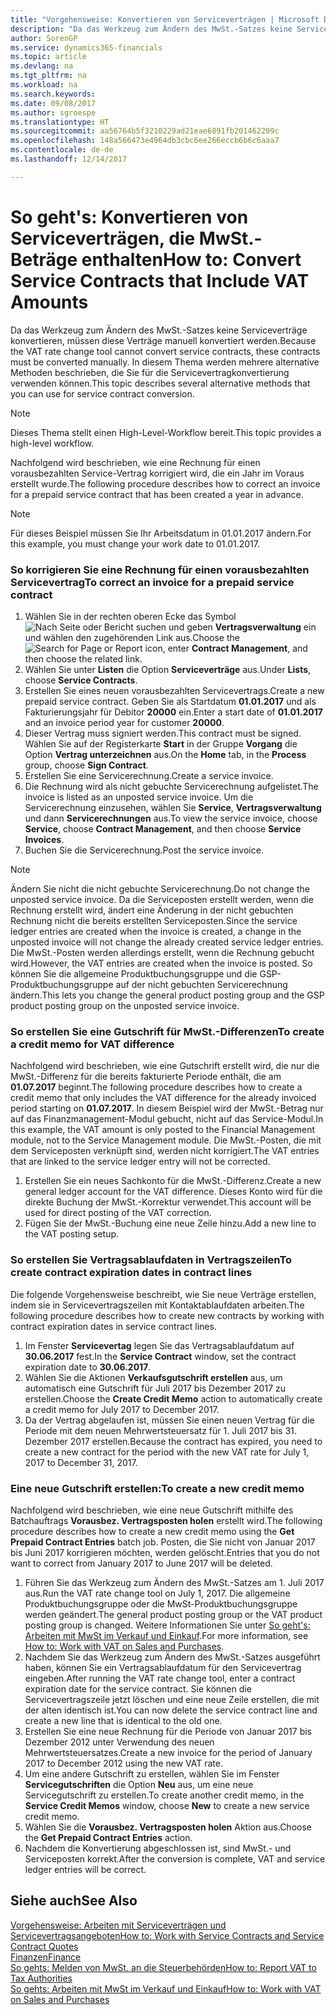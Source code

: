 ```yaml
---
title: "Vorgehensweise: Konvertieren von Serviceverträgen | Microsoft Docs"
description: "Da das Werkzeug zum Ändern des MwSt.-Satzes keine Serviceverträge konvertieren, müssen diese Verträge manuell konvertiert werden. In diesem Thema werden mehrere alternative Methoden beschrieben, die Sie für die Servicevertragkonvertierung verwenden können."
author: SorenGP
ms.service: dynamics365-financials
ms.topic: article
ms.devlang: na
ms.tgt_pltfrm: na
ms.workload: na
ms.search.keywords: 
ms.date: 09/08/2017
ms.author: sgroespe
ms.translationtype: HT
ms.sourcegitcommit: aa56764b5f3210229ad21eae6891fb201462209c
ms.openlocfilehash: 148a566473e4964db3cbc6ee266eccb6b6c6aaa7
ms.contentlocale: de-de
ms.lasthandoff: 12/14/2017

---
```

# <a name="how-to-convert-service-contracts-that-include-vat-amounts"></a><span data-ttu-id="77b37-104">So geht's: Konvertieren von Serviceverträgen, die MwSt.-Beträge enthalten</span><span class="sxs-lookup"><span data-stu-id="77b37-104">How to: Convert Service Contracts that Include VAT Amounts</span></span>
<span data-ttu-id="77b37-105">Da das Werkzeug zum Ändern des MwSt.-Satzes keine Serviceverträge konvertieren, müssen diese Verträge manuell konvertiert werden.</span><span class="sxs-lookup"><span data-stu-id="77b37-105">Because the VAT rate change tool cannot convert service contracts, these contracts must be converted manually.</span></span> <span data-ttu-id="77b37-106">In diesem Thema werden mehrere alternative Methoden beschrieben, die Sie für die Servicevertragkonvertierung verwenden können.</span><span class="sxs-lookup"><span data-stu-id="77b37-106">This topic describes several alternative methods that you can use for service contract conversion.</span></span>  

> [!NOTE]  
>  <span data-ttu-id="77b37-107">Dieses Thema stellt einen High-Level-Workflow bereit.</span><span class="sxs-lookup"><span data-stu-id="77b37-107">This topic provides a high-level workflow.</span></span>  

 <span data-ttu-id="77b37-108">Nachfolgend wird beschrieben, wie eine Rechnung für einen vorausbezahlten Service-Vertrag korrigiert wird, die ein Jahr im Voraus erstellt wurde.</span><span class="sxs-lookup"><span data-stu-id="77b37-108">The following procedure describes how to correct an invoice for a prepaid service contract that has been created a year in advance.</span></span>  

> [!NOTE]  
>  <span data-ttu-id="77b37-109">Für dieses Beispiel müssen Sie Ihr Arbeitsdatum in 01.01.2017 ändern.</span><span class="sxs-lookup"><span data-stu-id="77b37-109">For this example, you must change your work date to 01.01.2017.</span></span>  

### <a name="to-correct-an-invoice-for-a-prepaid-service-contract"></a><span data-ttu-id="77b37-110">So korrigieren Sie eine Rechnung für einen vorausbezahlten Servicevertrag</span><span class="sxs-lookup"><span data-stu-id="77b37-110">To correct an invoice for a prepaid service contract</span></span>  
1. <span data-ttu-id="77b37-111">Wählen Sie in der rechten oberen Ecke das Symbol ![Nach Seite oder Bericht suchen](media/ui-search/search_small.png "Nach Seite oder Bericht suchen") und geben **Vertragsverwaltung** ein und wählen den zugehörenden Link aus.</span><span class="sxs-lookup"><span data-stu-id="77b37-111">Choose the ![Search for Page or Report](media/ui-search/search_small.png "Search for Page or Report icon") icon, enter **Contract Management**, and then choose the related link.</span></span>  
2. <span data-ttu-id="77b37-112">Wählen Sie unter **Listen** die Option **Serviceverträge** aus.</span><span class="sxs-lookup"><span data-stu-id="77b37-112">Under **Lists**, choose **Service Contracts**.</span></span>  
3. <span data-ttu-id="77b37-113">Erstellen Sie eines neuen vorausbezahlten Servicevertrags.</span><span class="sxs-lookup"><span data-stu-id="77b37-113">Create a new prepaid service contract.</span></span> <span data-ttu-id="77b37-114">Geben Sie als Startdatum **01.01.2017** und als Fakturierungsjahr für Debitor **20000** ein.</span><span class="sxs-lookup"><span data-stu-id="77b37-114">Enter a start date of **01.01.2017** and an invoice period year for customer **20000**.</span></span>  
4. <span data-ttu-id="77b37-115">Dieser Vertrag muss signiert werden.</span><span class="sxs-lookup"><span data-stu-id="77b37-115">This contract must be signed.</span></span> <span data-ttu-id="77b37-116">Wählen Sie auf der Registerkarte **Start** in der Gruppe **Vorgang** die Option **Vertrag unterzeichnen** aus.</span><span class="sxs-lookup"><span data-stu-id="77b37-116">On the **Home** tab, in the **Process** group, choose **Sign Contract**.</span></span>  
5. <span data-ttu-id="77b37-117">Erstellen Sie eine Servicerechnung.</span><span class="sxs-lookup"><span data-stu-id="77b37-117">Create a service invoice.</span></span>
6. <span data-ttu-id="77b37-118">Die Rechnung wird als nicht gebuchte Servicerechnung aufgelistet.</span><span class="sxs-lookup"><span data-stu-id="77b37-118">The invoice is listed as an unposted service invoice.</span></span> <span data-ttu-id="77b37-119">Um die Servicerechnung einzusehen, wählen Sie **Service**, **Vertragsverwaltung** und dann **Servicerechnungen** aus.</span><span class="sxs-lookup"><span data-stu-id="77b37-119">To view the service invoice, choose **Service**, choose **Contract Management**, and then choose **Service Invoices**.</span></span>  
7. <span data-ttu-id="77b37-120">Buchen Sie die Servicerechnung.</span><span class="sxs-lookup"><span data-stu-id="77b37-120">Post the service invoice.</span></span>  

> [!NOTE]  
>  <span data-ttu-id="77b37-121">Ändern Sie nicht die nicht gebuchte Servicerechnung.</span><span class="sxs-lookup"><span data-stu-id="77b37-121">Do not change the unposted service invoice.</span></span> <span data-ttu-id="77b37-122">Da die Serviceposten erstellt werden, wenn die Rechnung erstellt wird, ändert eine Änderung in der nicht gebuchten Rechnung nicht die bereits erstellten Serviceposten.</span><span class="sxs-lookup"><span data-stu-id="77b37-122">Since the service ledger entries are created when the invoice is created, a change in the unposted invoice will not change the already created service ledger entries.</span></span> <span data-ttu-id="77b37-123">Die MwSt.-Posten werden allerdings erstellt, wenn die Rechnung gebucht wird.</span><span class="sxs-lookup"><span data-stu-id="77b37-123">However, the VAT entries are created when the invoice is posted.</span></span> <span data-ttu-id="77b37-124">So können Sie die allgemeine Produktbuchungsgruppe und die GSP-Produktbuchungsgruppe auf der nicht gebuchten Servicerechnung ändern.</span><span class="sxs-lookup"><span data-stu-id="77b37-124">This lets you change the general product posting group and the GSP product posting group on the unposted service invoice.</span></span>  

### <a name="to-create-a-credit-memo-for-vat-difference"></a><span data-ttu-id="77b37-125">So erstellen Sie eine Gutschrift für MwSt.-Differenzen</span><span class="sxs-lookup"><span data-stu-id="77b37-125">To create a credit memo for VAT difference</span></span>  
<span data-ttu-id="77b37-126">Nachfolgend wird beschrieben, wie eine Gutschrift erstellt wird, die nur die MwSt.-Differenz für die bereits fakturierte Periode enthält, die am **01.07.2017** beginnt.</span><span class="sxs-lookup"><span data-stu-id="77b37-126">The following procedure describes how to create a credit memo that only includes the VAT difference for the already invoiced period starting on **01.07.2017**.</span></span> <span data-ttu-id="77b37-127">In diesem Beispiel wird der MwSt.-Betrag nur auf das Finanzmanagement-Modul gebucht, nicht auf das Service-Modul.</span><span class="sxs-lookup"><span data-stu-id="77b37-127">In this example, the VAT amount is only posted to the Financial Management module, not to the Service Management module.</span></span> <span data-ttu-id="77b37-128">Die MwSt.-Posten, die mit dem Serviceposten verknüpft sind, werden nicht korrigiert.</span><span class="sxs-lookup"><span data-stu-id="77b37-128">The VAT entries that are linked to the service ledger entry will not be corrected.</span></span>  

1. <span data-ttu-id="77b37-129">Erstellen Sie ein neues Sachkonto für die MwSt.-Differenz.</span><span class="sxs-lookup"><span data-stu-id="77b37-129">Create a new general ledger account for the VAT difference.</span></span> <span data-ttu-id="77b37-130">Dieses Konto wird für die direkte Buchung der MwSt.-Korrektur verwendet.</span><span class="sxs-lookup"><span data-stu-id="77b37-130">This account will be used for direct posting of the VAT correction.</span></span>  
2. <span data-ttu-id="77b37-131">Fügen Sie der MwSt.-Buchung eine neue Zeile hinzu.</span><span class="sxs-lookup"><span data-stu-id="77b37-131">Add a new line to the VAT posting setup.</span></span>  

### <a name="to-create-contract-expiration-dates-in-contract-lines"></a><span data-ttu-id="77b37-132">So erstellen Sie Vertragsablaufdaten in Vertragszeilen</span><span class="sxs-lookup"><span data-stu-id="77b37-132">To create contract expiration dates in contract lines</span></span>  
<span data-ttu-id="77b37-133">Die folgende Vorgehensweise beschreibt, wie Sie neue Verträge erstellen, indem sie in Servicevertragszeilen mit Kontaktablaufdaten arbeiten.</span><span class="sxs-lookup"><span data-stu-id="77b37-133">The following procedure describes how to create new contracts by working with contract expiration dates in service contract lines.</span></span>  

1. <span data-ttu-id="77b37-134">Im Fenster **Servicevertag** legen Sie das Vertragsablaufdatum auf **30.06.2017** fest.</span><span class="sxs-lookup"><span data-stu-id="77b37-134">In the **Service Contract** window, set the contract expiration date to **30.06.2017**.</span></span>  
2. <span data-ttu-id="77b37-135">Wählen Sie die Aktionen **Verkaufsgutschrift erstellen** aus, um automatisch eine Gutschrift für Juli 2017 bis Dezember 2017 zu erstellen.</span><span class="sxs-lookup"><span data-stu-id="77b37-135">Choose the **Create Credit Memo** action to automatically create a credit memo for July 2017 to December 2017.</span></span>  
3. <span data-ttu-id="77b37-136">Da der Vertrag abgelaufen ist, müssen Sie einen neuen Vertrag für die Periode mit dem neuen Mehrwertsteuersatz für 1. Juli 2017 bis 31. Dezember 2017 erstellen.</span><span class="sxs-lookup"><span data-stu-id="77b37-136">Because the contract has expired, you need to create a new contract for the period with the new VAT rate for July 1, 2017 to December 31, 2017.</span></span>  

### <a name="to-create-a-new-credit-memo"></a><span data-ttu-id="77b37-137">Eine neue Gutschrift erstellen:</span><span class="sxs-lookup"><span data-stu-id="77b37-137">To create a new credit memo</span></span>  
<span data-ttu-id="77b37-138">Nachfolgend wird beschrieben, wie eine neue Gutschrift mithilfe des Batchauftrags **Vorausbez. Vertragsposten holen** erstellt wird.</span><span class="sxs-lookup"><span data-stu-id="77b37-138">The following procedure describes how to create a new credit memo using the **Get Prepaid Contract Entries** batch job.</span></span> <span data-ttu-id="77b37-139">Posten, die Sie nicht von Januar 2017 bis Juni 2017 korrigieren möchten, werden gelöscht.</span><span class="sxs-lookup"><span data-stu-id="77b37-139">Entries that you do not want to correct from January 2017 to June 2017 will be deleted.</span></span>  

1. <span data-ttu-id="77b37-140">Führen Sie das Werkzeug zum Ändern des MwSt.-Satzes am 1. Juli 2017 aus.</span><span class="sxs-lookup"><span data-stu-id="77b37-140">Run the VAT rate change tool on July 1, 2017.</span></span> <span data-ttu-id="77b37-141">Die allgemeine Produktbuchungsgruppe oder die MwSt-Produktbuchungsgruppe werden geändert.</span><span class="sxs-lookup"><span data-stu-id="77b37-141">The general product posting group or the VAT product posting group is changed.</span></span> <span data-ttu-id="77b37-142">Weitere Informationen Sie unter [So geht's: Arbeiten mit MwSt im Verkauf und Einkauf](finance-work-with-vat.md).</span><span class="sxs-lookup"><span data-stu-id="77b37-142">For more information, see [How to: Work with VAT on Sales and Purchases](finance-work-with-vat.md).</span></span>  
2. <span data-ttu-id="77b37-143">Nachdem Sie das Werkzeug zum Ändern des MwSt.-Satzes ausgeführt haben, können Sie ein Vertragsablaufdatum für den Servicevertrag eingeben.</span><span class="sxs-lookup"><span data-stu-id="77b37-143">After running the VAT rate change tool, enter a contract expiration date for the service contract.</span></span> <span data-ttu-id="77b37-144">Sie können die Servicevertragszeile jetzt löschen und eine neue Zeile erstellen, die mit der alten identisch ist.</span><span class="sxs-lookup"><span data-stu-id="77b37-144">You can now delete the service contract line and create a new line that is identical to the old one.</span></span>  
3. <span data-ttu-id="77b37-145">Erstellen Sie eine neue Rechnung für die Periode von Januar 2017 bis Dezember 2012 unter Verwendung des neuen Mehrwertsteuersatzes.</span><span class="sxs-lookup"><span data-stu-id="77b37-145">Create a new invoice for the period of January 2017 to December 2012 using the new VAT rate.</span></span>  
4. <span data-ttu-id="77b37-146">Um eine andere Gutschrift zu erstellen, wählen Sie im Fenster **Servicegutschriften** die Option **Neu** aus, um eine neue Servicegutschrift zu erstellen.</span><span class="sxs-lookup"><span data-stu-id="77b37-146">To create another credit memo, in the **Service Credit Memos** window, choose **New** to create a new service credit memo.</span></span>  
5. <span data-ttu-id="77b37-147">Wählen Sie die **Vorausbez. Vertragsposten holen** Aktion aus.</span><span class="sxs-lookup"><span data-stu-id="77b37-147">Choose the **Get Prepaid Contract Entries** action.</span></span>  
6. <span data-ttu-id="77b37-148">Nachdem die Konvertierung abgeschlossen ist, sind MwSt.- und Serviceposten korrekt.</span><span class="sxs-lookup"><span data-stu-id="77b37-148">After the conversion is complete, VAT and service ledger entries will be correct.</span></span>  

## <a name="see-also"></a><span data-ttu-id="77b37-149">Siehe auch</span><span class="sxs-lookup"><span data-stu-id="77b37-149">See Also</span></span>  
[<span data-ttu-id="77b37-150">Vorgehensweise: Arbeiten mit Serviceverträgen und Servicevertragsangeboten</span><span class="sxs-lookup"><span data-stu-id="77b37-150">How to: Work with Service Contracts and Service Contract Quotes</span></span>](service-how-to-create-service-contracts-and-service-contract-quotes.md)  
[<span data-ttu-id="77b37-151">Finanzen</span><span class="sxs-lookup"><span data-stu-id="77b37-151">Finance</span></span>](finance.md)  
[<span data-ttu-id="77b37-152">So gehts: Melden von MwSt. an die Steuerbehörden</span><span class="sxs-lookup"><span data-stu-id="77b37-152">How to: Report VAT to Tax Authorities</span></span>](finance-how-report-vat.md)  
[<span data-ttu-id="77b37-153">So gehts: Arbeiten mit MwSt im Verkauf und Einkauf</span><span class="sxs-lookup"><span data-stu-id="77b37-153">How to: Work with VAT on Sales and Purchases</span></span>](finance-work-with-vat.md)  


